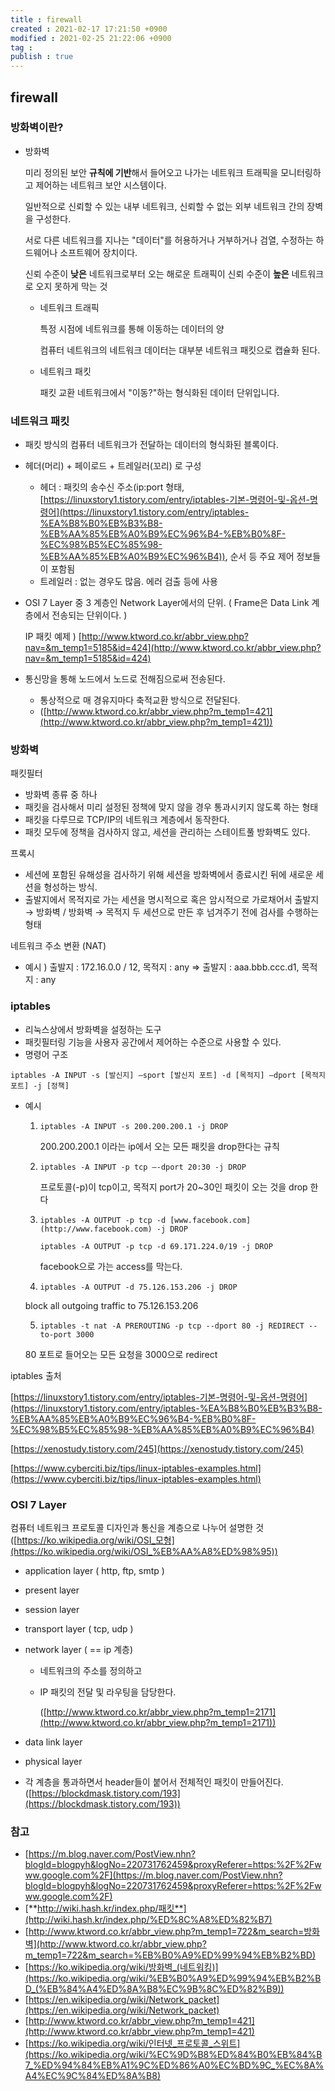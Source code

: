 ```yaml
---
title : firewall
created : 2021-02-17 17:21:50 +0900
modified : 2021-02-25 21:22:06 +0900
tag : 
publish : true
---
```

## firewall
### 방화벽이란?

- 방화벽

    미리 정의된 보안 **규칙에 기반**해서 들어오고 나가는 네트워크 트래픽을 모니터링하고 제어하는 네트워크 보안 시스템이다.

    일반적으로 신뢰할 수 있는 내부 네트워크, 신뢰할 수 없는 외부 네트워크 간의 장벽을 구성한다.

    서로 다른 네트워크를 지나는 "데이터"를 허용하거나 거부하거나 검열, 수정하는 하드웨어나 소프트웨어 장치이다.

    신뢰 수준이 **낮은** 네트워크로부터 오는 해로운 트래픽이 신뢰 수준이 **높은** 네트워크로 오지 못하게 막는 것

    - 네트워크 트래픽

        특정 시점에 네트워크를 통해 이동하는 데이터의 양

        컴퓨터 네트워크의 네트워크 데이터는 대부분 네트워크 패킷으로 캡슐화 된다.

    - 네트워크 패킷

        패킷 교환 네트워크에서 "이동?"하는 형식화된 데이터 단위입니다.

### 네트워크 패킷

- 패킷 방식의 컴퓨터 네트워크가 전달하는 데이터의 형식화된 블록이다.
- 헤더(머리) + 페이로드 + 트레일러(꼬리) 로 구성
    - 헤더 : 패킷의 송수신 주소(ip:port 형태, [https://linuxstory1.tistory.com/entry/iptables-기본-명령어-및-옵션-명령어](https://linuxstory1.tistory.com/entry/iptables-%EA%B8%B0%EB%B3%B8-%EB%AA%85%EB%A0%B9%EC%96%B4-%EB%B0%8F-%EC%98%B5%EC%85%98-%EB%AA%85%EB%A0%B9%EC%96%B4)), 순서 등 주요 제어 정보들이 포함됨
    - 트레일러 : 없는 경우도 많음. 에러 검출 등에 사용
- OSI 7 Layer 중 3 계층인 Network Layer에서의 단위. ( Frame은 Data Link 계층에서 전송되는 단위이다. )

    IP 패킷 예제 ) [http://www.ktword.co.kr/abbr_view.php?nav=&m_temp1=5185&id=424](http://www.ktword.co.kr/abbr_view.php?nav=&m_temp1=5185&id=424)

- 통신망을 통해 노드에서 노드로 전해짐으로써 전송된다.
    - 통상적으로 매 경유지마다 축적교환 방식으로 전달된다.
    - ([http://www.ktword.co.kr/abbr_view.php?m_temp1=421](http://www.ktword.co.kr/abbr_view.php?m_temp1=421))

### 방화벽

패킷필터

- 방화벽 종류 중 하나
- 패킷을 검사해서 미리 설정된 정책에 맞지 않을 경우 통과시키지 않도록 하는 형태
- 패킷을 다루므로 TCP/IP의 네트워크 계층에서 동작한다.
- 패킷 모두에 정책을 검사하지 않고, 세션을 관리하는 스테이트풀 방화벽도 있다.

프록시

- 세션에 포함된 유해성을 검사하기 위해 세션을 방화벽에서 종료시킨 뒤에 새로운 세션을 형성하는 방식.
- 출발지에서 목적지로 가는 세션을 명시적으로 혹은 암시적으로 가로채어서 출발지 → 방화벽 / 방화벽 → 목적지 두 세션으로 만든 후 넘겨주기 전에 검사를 수행하는 형태

네트워크 주소 변환 (NAT)

- 예시 ) 출발지 : 172.16.0.0 / 12, 목적지 : any ⇒ 출발지 : aaa.bbb.ccc.d1, 목적지 : any

### iptables

- 리눅스상에서 방화벽을 설정하는 도구
- 패킷필터링 기능을 사용자 공간에서 제어하는 수준으로 사용할 수 있다.
- 명령어 구조

`iptables -A INPUT -s [발신지] —sport [발신지 포트] -d [목적지] —dport [목적지 포트] -j [정책]`

- 예시
    1. `iptables -A INPUT -s 200.200.200.1 -j DROP`

        200.200.200.1 이라는 ip에서 오는 모든 패킷을 drop한다는 규칙

    2. `iptables -A INPUT -p tcp —-dport 20:30 -j DROP`

        프로토콜(-p)이 tcp이고, 목적지 port가 20~30인 패킷이 오는 것을 drop 한다

    3. `iptables -A OUTPUT -p tcp -d [www.facebook.com](http://www.facebook.com) -j DROP`

        `iptables -A OUTPUT -p tcp -d 69.171.224.0/19 -j DROP`

        facebook으로 가는 access를 막는다.

    4. `iptables -A OUTPUT -d 75.126.153.206 -j DROP`

    block all outgoing traffic to 75.126.153.206

    5. `iptables -t nat -A PREROUTING -p tcp --dport 80 -j REDIRECT --to-port 3000`

    80 포트로 들어오는 모든 요청을 3000으로 redirect

iptables 출처

[https://linuxstory1.tistory.com/entry/iptables-기본-명령어-및-옵션-명령어](https://linuxstory1.tistory.com/entry/iptables-%EA%B8%B0%EB%B3%B8-%EB%AA%85%EB%A0%B9%EC%96%B4-%EB%B0%8F-%EC%98%B5%EC%85%98-%EB%AA%85%EB%A0%B9%EC%96%B4)

[https://xenostudy.tistory.com/245](https://xenostudy.tistory.com/245)

[https://www.cyberciti.biz/tips/linux-iptables-examples.html](https://www.cyberciti.biz/tips/linux-iptables-examples.html)

### OSI 7 Layer

컴퓨터 네트워크 프로토콜 디자인과 통신을 계층으로 나누어 설명한 것 ([https://ko.wikipedia.org/wiki/OSI_모형](https://ko.wikipedia.org/wiki/OSI_%EB%AA%A8%ED%98%95))

- application layer ( http, ftp, smtp )
- present layer
- session layer
- transport layer ( tcp, udp )
- network layer ( == ip 계층)
    - 네트워크의 주소를 정의하고
    - IP 패킷의 전달 및 라우팅을 담당한다.

        ([http://www.ktword.co.kr/abbr_view.php?m_temp1=2171](http://www.ktword.co.kr/abbr_view.php?m_temp1=2171))

- data link layer
- physical layer

- 각 계층을 통과하면서 header들이 붙어서 전체적인 패킷이 만들어진다. ([https://blockdmask.tistory.com/193](https://blockdmask.tistory.com/193))

### 참고

- [https://m.blog.naver.com/PostView.nhn?blogId=blogpyh&logNo=220731762459&proxyReferer=https:%2F%2Fwww.google.com%2F](https://m.blog.naver.com/PostView.nhn?blogId=blogpyh&logNo=220731762459&proxyReferer=https:%2F%2Fwww.google.com%2F)
- [**http://wiki.hash.kr/index.php/패킷**](http://wiki.hash.kr/index.php/%ED%8C%A8%ED%82%B7)
- [http://www.ktword.co.kr/abbr_view.php?m_temp1=722&m_search=방화벽](http://www.ktword.co.kr/abbr_view.php?m_temp1=722&m_search=%EB%B0%A9%ED%99%94%EB%B2%BD)
- [https://ko.wikipedia.org/wiki/방화벽_(네트워킹)](https://ko.wikipedia.org/wiki/%EB%B0%A9%ED%99%94%EB%B2%BD_(%EB%84%A4%ED%8A%B8%EC%9B%8C%ED%82%B9))
- [https://en.wikipedia.org/wiki/Network_packet](https://en.wikipedia.org/wiki/Network_packet)
- [http://www.ktword.co.kr/abbr_view.php?m_temp1=421](http://www.ktword.co.kr/abbr_view.php?m_temp1=421)
- [https://ko.wikipedia.org/wiki/인터넷_프로토콜_스위트](https://ko.wikipedia.org/wiki/%EC%9D%B8%ED%84%B0%EB%84%B7_%ED%94%84%EB%A1%9C%ED%86%A0%EC%BD%9C_%EC%8A%A4%EC%9C%84%ED%8A%B8)
